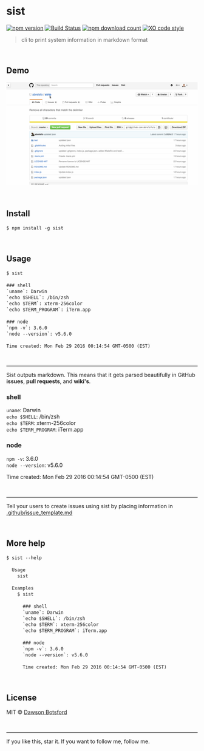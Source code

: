 # sist
[![npm version](https://img.shields.io/npm/v/sist.svg)](https://www.npmjs.com/package/sist)
[![Build Status](https://travis-ci.org/dawsonbotsford/sist.svg?branch=master)](https://travis-ci.org/dawsonbotsford/sist)
[![npm download count](http://img.shields.io/npm/dm/sist.svg?style=flat)](http://npmjs.org/sist)
[![XO code style](https://img.shields.io/badge/code_style-XO-5ed9c7.svg)](https://github.com/sindresorhus/xo)

> cli to print system information in markdown format

<br>

## Demo
![demo](./demo.gif)


<br>

## Install

```
$ npm install -g sist
```

<br>

## Usage
```
$ sist

### shell  
`uname`: Darwin
`echo $SHELL`: /bin/zsh
`echo $TERM`: xterm-256color
`echo $TERM_PROGRAM`: iTerm.app

### node  
`npm -v`: 3.6.0
`node --version`: v5.6.0

Time created: Mon Feb 29 2016 00:14:54 GMT-0500 (EST)

```

<br>

---
Sist outputs markdown. This means that it gets parsed beautifully in GitHub **issues**, **pull requests**, and **wiki's**.

### shell  
`uname`: Darwin  
`echo $SHELL`: /bin/zsh  
`echo $TERM`: xterm-256color  
`echo $TERM_PROGRAM`: iTerm.app  

### node  
`npm -v`: 3.6.0  
`node --version`: v5.6.0  

Time created: Mon Feb 29 2016 00:14:54 GMT-0500 (EST)

<br>

---
Tell your users to create issues using sist by placing information in [.github/issue_template.md](.github/issue_template.md)

<br>

## More help
```
$ sist --help

  Usage
    sist

  Examples
    $ sist

      ### shell  
      `uname`: Darwin  
      `echo $SHELL`: /bin/zsh  
      `echo $TERM`: xterm-256color  
      `echo $TERM_PROGRAM`: iTerm.app  

      ### node  
      `npm -v`: 3.6.0  
      `node --version`: v5.6.0  

      Time created: Mon Feb 29 2016 00:14:54 GMT-0500 (EST)
```

<br>

## License

MIT © [Dawson Botsford](http://dawsonbotsford.com)

<br>

---
If you like this, star it. If you want to follow me, follow me.
